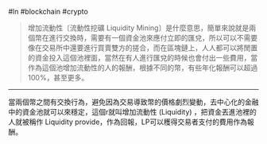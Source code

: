 #ln #blockchain #crypto 

> 增加流動性〔流動性挖礦 Liquidity Mining〕是什麼意思，簡單來說就是兩個幣在進行交換時，需要有一個資金池來應付立即的匯兌，所以可以不需要像在交易所中還要進行買賣雙方的搓合，而在區塊鏈上，人人都可以將閒置的資金投入這個池裡面，當然在有人進行匯兌的時候也會付出一些費用，當作為這個池增加流動性的人的報酬，根據不同的幣，有些年化報酬可以超過 100%，甚至更多。

---

當兩個幣之間有交換行為，避免因為交易導致幣的價格劇烈變動，去中心化的金融中的資金池就可以來穩定，這個r就叫增加流動性 (Liquidity) ，把資金丟進池裡的人就被稱作 Liquidity provide，作為回報，LP可以穫得交易者支付的費用作為報酬。
